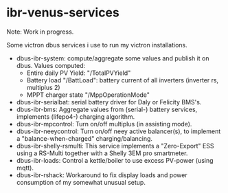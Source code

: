 # ibr-venus-services

Note: Work in progress.

Some victron dbus services i use to run my victron installations.

* dbus-ibr-system: compute/aggregate some values and publish it on dbus.
  Values computed:
  + Entire daily PV Yield: "/TotalPVYield"
  + Battery load "/BattLoad": battery current of all inverters (inverter rs, multiplus 2)
  + MPPT charger state "/MppOperationMode"
* dbus-ibr-serialbat: serial battery driver for Daly or Felicity BMS's.
* dbus-ibr-bms: Aggregate values from (serial-) battery services,
  implements (lifepo4-) charging algorithm.
* dbus-ibr-mpcontrol: Turn on/off multiplus (in assisting mode).
* dbus-ibr-neeycontrol: Turn on/off neey active balancer(s), to implement
  a "balance-when-charged" charging/balancing.
* dbus-ibr-shelly-rsmulti: This service implements a "Zero-Export" ESS using a RS-Multi
  together with a Shelly 3EM pro smartmeter.
* dbus-ibr-loads: Control a kettle/boiler to use excess PV-power (using mqtt).
* dbus-ibr-rshack: Workaround to fix display loads and power consumption of my
  somewhat unusual setup.


